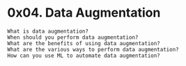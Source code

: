 # 0x04. Data Augmentation


    What is data augmentation?
    When should you perform data augmentation?
    What are the benefits of using data augmentation?
    What are the various ways to perform data augmentation?
    How can you use ML to automate data augmentation?
